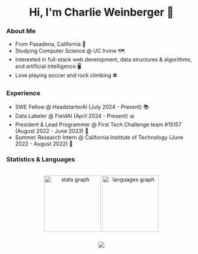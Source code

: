 <h1 align="center">Hi, I'm Charlie Weinberger 👋 </h1>

### About Me
- From Pasadena, California 🌹
- Studying Computer Science @ UC Irvine 🗺️
- Interested in full-stack web development, data structures & algorithms, and artificial intelligence 🖥️
- Love playing soccer and rock climbing ⚽

### Experience
- SWE Fellow @ HeadstarterAI (July 2024 - Present) 📚
- Data Labeler @ FieldAI (April 2024 - Present) 📊
- President & Lead Programmer @ First Tech Challenge team #15157 (August 2022 - June 2023) 🤖
- Summer Research Intern @ California Institute of Technology (June 2022 - August 2022) 🌠

### Statistics & Languages

<br>

<div align="center">
  <img src="https://github-readme-stats.vercel.app/api?username=charlieweinberger&hide_title=false&hide_rank=false&show_icons=true&include_all_commits=true&count_private=true&disable_animations=false&theme=dracula&locale=en&hide_border=false" height="150" alt="stats graph"  />
  <img src="https://github-readme-stats.vercel.app/api/top-langs?username=charlieweinberger&locale=en&hide_title=false&layout=compact&card_width=320&langs_count=5&theme=dracula&hide_border=false" height="150" alt="languages graph"  />
</div>

### 

<p align="center">
  <a href="https://skillicons.dev">
    <img src="https://skillicons.dev/icons?i=py,c,cpp,rust,js,ts,html,css,tailwindcss,nodejs,expressjs,react,nextjs,firebase,postgresql" />
  </a>
</p>
